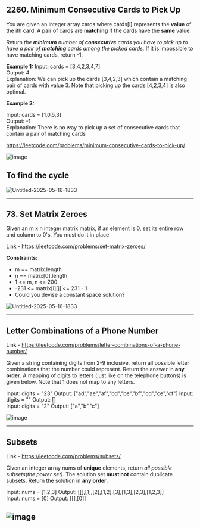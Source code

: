 ## **2260\. Minimum Consecutive Cards to Pick Up**

You are given an integer array cards where cards\[i\] represents the **value** of the ith card. A pair of cards are **matching** if the cards have the **same** value.

Return _the_ _**minimum**_ _number of_ _**consecutive**_ _cards you have to pick up to have a pair of_ _**matching**_ _cards among the picked cards._ If it is impossible to have matching cards, return -1.

**Example 1:**
Input: cards = [3,4,2,3,4,7]  
Output: 4  
Explanation: We can pick up the cards [3,4,2,3] which contain a matching pair of cards with value 3. 
Note that picking up the cards [4,2,3,4] is also optimal.   

**Example 2:**

Input: cards = [1,0,5,3]  
Output: -1  
Explanation: There is no way to pick up a set of consecutive cards that contain a pair of matching cards   

https://leetcode.com/problems/minimum-consecutive-cards-to-pick-up/

![image](https://github.com/user-attachments/assets/6ef3e88d-bdcb-4fd1-a95d-2eb48e39a40c)

## To find the cycle
![Untitled-2025-05-16-1833](https://github.com/user-attachments/assets/49fc4d8e-ce7e-4ed3-aa56-35984c3e755b)

---
## **73\. Set Matrix Zeroes**

Given an m x n integer matrix matrix, if an element is 0, set its entire row and column to 0's.
You must do it in place

Link - https://leetcode.com/problems/set-matrix-zeroes/

**Constraints:**

*   m == matrix.length
*   n == matrix\[0\].length 
*   1 <= m, n <= 200    
*   \-231 <= matrix\[i\]\[j\] <= 231 - 1    
*   Could you devise a constant space solution?

![Untitled-2025-05-16-1833](https://github.com/user-attachments/assets/e3b55603-0d1b-4e62-aedf-76200ff72cd5)

---
## **Letter Combinations of a Phone Number**

Link - https://leetcode.com/problems/letter-combinations-of-a-phone-number/

Given a string containing digits from 2-9 inclusive, return all possible letter combinations that the number could represent. Return the answer in **any order**.
A mapping of digits to letters (just like on the telephone buttons) is given below. Note that 1 does not map to any letters.

Input: digits = "23"  Output: ["ad","ae","af","bd","be","bf","cd","ce","cf"] 
Input: digits = ""  Output: []   
Input: digits = "2"  Output: ["a","b","c"]  

![image](https://github.com/user-attachments/assets/e2e03722-4342-4bf9-a00a-d0c345361119)

---

## **Subsets**

Link - https://leetcode.com/problems/subsets/

Given an integer array nums of **unique** elements, return _all possible subsets(the power set)_.
The solution set **must not** contain duplicate subsets. Return the solution in **any order**.

Input: nums = [1,2,3]  Output: [[],[1],[2],[1,2],[3],[1,3],[2,3],[1,2,3]]  
Input: nums = [0]  Output: [[],[0]]   

![image](https://github.com/user-attachments/assets/29a3b80e-cc05-4011-8dcf-2430a39b0a08)
---
